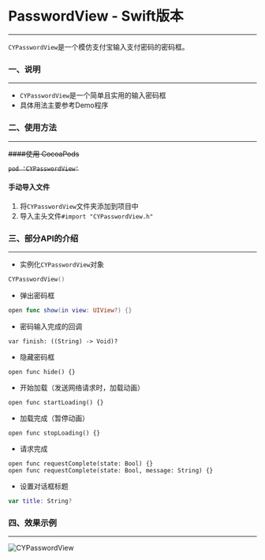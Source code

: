 # PasswordView - Swift版本

---

`CYPasswordView`是一个模仿支付宝输入支付密码的密码框。

### 一、说明

---

* `CYPasswordView`是一个简单且实用的输入密码框
* 具体用法主要参考Demo程序

### 二、使用方法

---

~~####使用 CocoaPods~~

~~`pod 'CYPasswordView'`~~

#### 手动导入文件

1. 将`CYPasswordView`文件夹添加到项目中
2. 导入主头文件`#import "CYPasswordView.h"`

### 三、部分API的介绍

---

* 实例化`CYPasswordView`对象

``` swift
CYPasswordView()
```

* 弹出密码框

``` swift
open func show(in view: UIView?) {}
```

* 密码输入完成的回调

``` objc
var finish: ((String) -> Void)?
```

* 隐藏密码框

``` objc
open func hide() {}
```

* 开始加载（发送网络请求时，加载动画）

``` objc
open func startLoading() {}
```

* 加载完成（暂停动画）

``` objc
open func stopLoading() {}
```

* 请求完成

``` objc
open func requestComplete(state: Bool) {}
open func requestComplete(state: Bool, message: String) {}
```

* 设置对话框标题

``` swift
var title: String?
```

### 四、效果示例

---

![CYPasswordView](https://github.com/chernyog/CYPasswordView/blob/master/CYPasswordViewDemo/CYPasswordViewDemo/CYPasswordViewDemo.gif "CYPasswordView示例")
